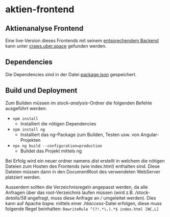 # aktien-frontend
## Aktienanalyse Frontend

Eine live-Version dieses Frontends mit seinem [entsprechendem Backend](https://github.com/ThatCraws/aktien-backend/tree/develop) kann unter [craws.uber.space](https://craws.uber.space) gefunden werden.

## Dependencies

Die Dependencies sind in der Datei [package.json](stock-analysis/package.json) gespeichert.

## Build und Deployment

Zum Builden müssen im _stock-analysis_-Ordner die folgenden Befehle ausgeführt werden:

- `npm install`
  -  Installiert die nötigen Dependencies
- `npm install ng`
  - Installiert das _ng_-Package zum Builden, Testen usw. von Angular-Projekten
- `npx ng build --configuration=production`
  - Buildet das Projekt mittels ng

Bei Erfolg wird ein neuer ordner namens _dist_ erstellt in welchem die nötigen Dateien zum Hosten des Frontends (wie index.html) enthalten sind. Diese Dateien müssen dann in den DocumentRoot des verwendeten WebServer platziert werden. 

Ausserdem sollten die Verzeichnisregeln angepasst werden, da alle Anfragen über das root-Verzeichnis laufen müssen (wird z.B. _/stock-details/58_ angefragt, muss diese Anfrage an _/_ umgeleitet werden). Dies kann auf Apache bspw. mittels einer _.htaccess_-Datei erfolgen, diese muss folgende Regel beinhalten: `RewriteRule ^(?!.*\.).*$ index.html [NC,L]`
